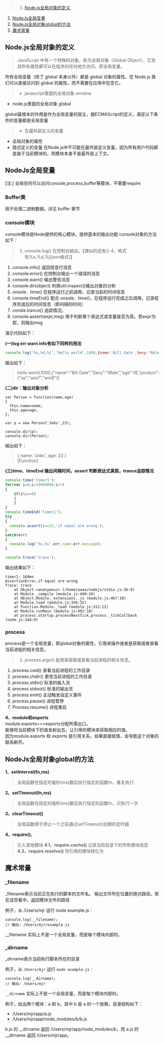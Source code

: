 
>1. [Node.js全局对象的定义](#Node.js全局对象的定义 "Node.js全局对象的定义")
1. [NodeJs全局变量](#NodeJs全局变量 "NodeJs全局变量")
1. [NodeJs全局对象global的方法](#NodeJs全局对象global的方法 "NodeJs全局对象global的方法")
1. [魔术常量](#魔术常量 "魔术常量")

## Node.js全局对象的定义
> JavaScript 中有一个特殊的对象，称为全局对象（Global Object），它及其所有属性都可以在程序的任何地方访问，即全局变量。   

所有全局变量（除了 global 本身以外）都是 global 对象的属性。在 Node.js 我们可以直接访问到 global 的属性，而不需要在应用中包含它。
> * javascript里面的全局对象  window   
* node.js里面的全局对象  global  

global最根本的作用是作为全局变量的宿主，据ECMAScript的定义，满足以下条件的变量都是全局变量
> * 在最外层定义的变量
* 全局对象的属性
* 隐式定义的变量
在Node.js中不可能在最外层定义变量，因为所有用户代码都是属于当前模块的，而模块本身不是最外层上下文。

## NodeJs全局变量

[注:]   全局空间可以访问console,process,buffer等模块，不需要require

### Buffer类
用于处理二进制数据。详见 buffer 章节

### console模块
console模块是Node提供的核心模块，提供基本的输出功能
console对象的方法如下：
> 1. console.log()    在控制台输出。【类似的还有2-4，格式有%s,%d,%j(json格式)】
1. console.info()     返回信息行消息
1. console.error()    在控制台输出一个错误的消息
1. console.warn()     输出警告消息
1. console.dir(object)       利用util.inspect()输出对象的分析
1. onsole．time()     在程序运行之前调用、记录当前的时间信息
1. console.timeEnd()  配合 onsole．time()，在程序运行完成之后调用，记录程序完成后的时间信息（即间隔的时间）
1. consle.trance()    追踪情况。
1. console.assert(expr,msg)   用于判断某个表达式或变量是否为真。若expr为假，则输出msg

演示代码如下：    

**(一)log err warn info有如下同样的用法**

```javascript
console.log('%s,%d,%j','hello world',1000,{name:'Bill Gate',Sexy:'Male',age:18,product:['xp','win7','win8']});
```

输出如下：   
>  hello world,1000,{"name":"Bill Gate","Sexy":"Male","age":18,"product":["xp","win7","win8"]}

**(二)dir：输出对象分析**
```
var Person = function(name,age)       
{       
  this.name=name;      
  this.age=age;      
};       

var p = new Person('Jobs',23);  

console.dir(p);  
console.dir(Person);
```
输出如下：   
> { name: 'Jobs', age: 23 }     
[Function]

**(三)time、timeEnd 输出间隔时间，assert 判断表达式真假，trance追踪情况**
```javascript
console.time('timer1');       
for(var i=0;i<10000000;i++)       
{      
    if(i%2==0)     
    {      
    }      
}      
console.timeEnd('timer1');        
try     
{      
  console.assert(1==22,'if equal are wrong');      
}     
catch(err)     
{     
  console.log('%s,%s',err.name,err.message);      
}       

console.trace('trace');      
```

输出结果如下：  
```
timer1: 169ms     
AssertionError,if equal are wrong     
Trace: trace      
    at Object.<anonymous> (/home/aaaa/nodejs/stdio.js:36:9)     
    at Module._compile (module.js:449:26)     
    at Object.Module._extensions..js (module.js:467:10)     
    at Module.load (module.js:356:32)     
    at Function.Module._load (module.js:312:12)     
    at Module.runMain (module.js:492:10)      
    at process.startup.processNextTick.process._tickCallback (node.js:244:9)       
```

### process

process是一个全局变量，即global对象的属性，它用来操作或者是获取或者查看当前进程的相关信息。
> 1. process.argv()    是用来获取或查看当前进程的相关信息。
1. process.cwd()       查看当前进程的工作目录
1. process.chdir()     更改当前进程的工作目录
1. process.stdin()     标准的输入流
1. process.stdout()    标准的输出流
1. process.emit()      主动触发自定义事件
1. process.pause()     进程暂停
1. Process.resume()    进程重启

**4、module和exports**         
module.exports===exports分配所需出口。   
   能够将当前模块下的值发射出去，让引用的模块来获取相应的值。     
	因为module.exports 和 exports 是引用关系，如果直接赋值，会导致这个对象的联系断开。  

## NodeJs全局对象global的方法
**1、setInterval(fn,ms)**
> 全局函数在指定的毫秒(ms)数后执行指定的函数fn，重复执行

**2、setTimeout(fn,ms)**
> 全局函数在指定的毫秒(ms)数后执行指定的函数fn，只执行一次

**3、clearTimeout()**
> 全局函数用于停止一个之前通过setTimeout()创建的定时器

**4、require();**
> 引入其他模块
  **4.1、require.cache()**
  > 记录当前目录下的所有模块信息
  **4.2、require.resolve()**
  > 将引用的模块转化为

## 魔术常量
### _filename
_filename表示当前正在执行的脚本的文件名。
输出文件所在位置的绝对路径。若在没空看中，返回模块文件的路径

例子，从 /Users/mjr 运行 node example.js：

```
console.log(__filename);
// 输出: /Users/mjr/example.js
```

__filename 实际上不是一个全局变量，而是每个模块内部的。

### _dirname
_dirname表示当前执行脚本所在的目录

例子，从 ```/Users/mjr``` 运行 ```node example.js```：

```
console.log(__dirname);    
// 输出: /Users/mjr
```

```__dirname``` 实际上不是一个全局变量，而是每个模块内部的。

例子，给出两个模块：a 和 b，其中 b 是 a 的一个依赖，目录结构如下：

* /Users/mjr/app/a.js
* /Users/mjr/app/node_modules/b/b.js

b.js 的 __dirname 返回 /Users/mjr/app/node_modules/b，而 a.js 的 __dirname 返回 /Users/mjr/app。
